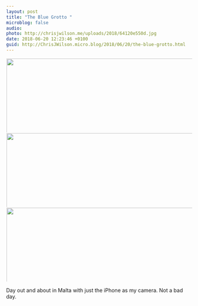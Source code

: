 ```yaml
---
layout: post
title: "The Blue Grotto "
microblog: false
audio: 
photo: http://chrisjwilson.me/uploads/2018/64120e550d.jpg
date: 2018-06-20 12:23:46 +0100
guid: http://ChrisJWilson.micro.blog/2018/06/20/the-blue-grotto.html
---
```



<a href="http://chrisjwilson.me/uploads/2018/36ac96cca0.jpg"><img src="http://chrisjwilson.me/uploads/2018/36ac96cca0.jpg" width="449" height="600" style="display: inline-block; max-height: 200px; width: auto; padding: 1px;" class="sunlit_image" /></a><a href="http://chrisjwilson.me/uploads/2018/e829ed4bb3.jpg"><img src="http://chrisjwilson.me/uploads/2018/e829ed4bb3.jpg" width="449" height="600" style="display: inline-block; max-height: 200px; width: auto; padding: 1px;" class="sunlit_image" /></a><a href="http://chrisjwilson.me/uploads/2018/64120e550d.jpg"><img src="http://chrisjwilson.me/uploads/2018/64120e550d.jpg" width="600" height="600" style="display: inline-block; max-height: 200px; width: auto; padding: 1px;" class="sunlit_image" /></a>

Day out and about in Malta with just the iPhone as my camera. Not a bad day. 

